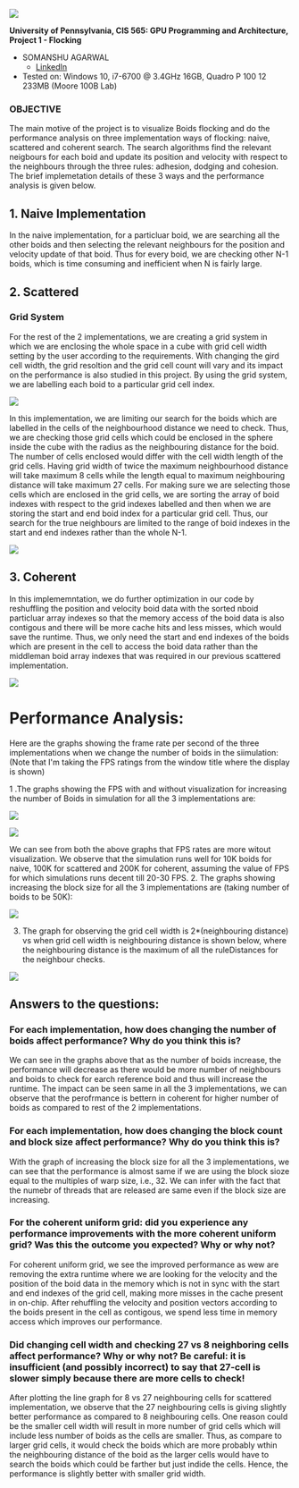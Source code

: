 ![](images/project1.gif)

**University of Pennsylvania, CIS 565: GPU Programming and Architecture,
Project 1 - Flocking**

* SOMANSHU AGARWAL
  * [LinkedIn](https://www.linkedin.com/in/somanshu25)
* Tested on: Windows 10, i7-6700 @ 3.4GHz 16GB, Quadro P 100 12 233MB (Moore 100B Lab)

### OBJECTIVE

The main motive of the project is to visualize Boids flocking and do the performance analysis on three implementation ways of flocking: naive, scattered and coherent search. The search algorithms find the relevant neigbours for each boid and update its position and velocity with respect to the neighbours through the three rules: adhesion, dodging and cohesion. The brief implemetation details of these 3 ways and the performance analysis is given below.

## 1. Naive Implementation

In the naive implementation, for a particluar boid, we are searching all the other boids and then selecting the relevant neighbours for the position and velocity update of that boid. Thus for every boid, we are checking other N-1 boids, which is time consuming and inefficient when N is fairly large. 

## 2. Scattered 

### Grid System
For the rest of the 2 implementations, we are creating a grid system in which we are enclosing the whole space in a cube with grid cell width setting by the user according to the requirements. With changing the gird cell width, the grid resoltion and the grid cell count will vary and its impact on the performance is also studied in this project. By using the grid system, we are labelling each boid to a particular grid cell index.

![](https://github.com/somanshu25/Project1-CUDA-Flocking/blob/master/images/Boids%20Ugrid%20base.png)

In this implementation, we are limiting our search for the boids which are labelled in the cells of the neighbourhood distance we need to check. Thus, we are checking those grid cells which could be enclosed in the sphere inside the cube with the radius as the neighbouring distance for the boid. The number of cells enclosed would differ with the cell width length of the grid cells. Having grid width of twice the maximum neighbourhood distance will take maximum 8 cells while the length equal to maximum neighbouring distance will take maximum 27 cells. For making sure we are selecting those cells which are enclosed in the grid cells, we are sorting the array of boid indexes with respect to the grid indexes labelled and then when we are storing the start and end boid index for a particular grid cell. Thus, our search for the true neighbours are limited to the range of boid indexes in the start and end indexes rather than the whole N-1. 

![](https://github.com/somanshu25/Project1-CUDA-Flocking/blob/master/images/Boids%20Ugrids%20buffers%20naive.png)

## 3. Coherent

In this implememntation, we do further optimization in our code by reshuffling the position and velocity boid data with the sorted nboid particluar array indexes so that the memory access of the boid data is also contigous and there will be more cache hits and less misses, which would save the runtime. Thus, we only need the start and end indexes of the boids which are present in the cell to access the boid data rather than the middleman boid array indexes that was required in our previous scattered implementation.

![](https://github.com/somanshu25/Project1-CUDA-Flocking/blob/master/images/Boids%20Ugrids%20buffers%20data%20coherent.png)

# Performance Analysis:

Here are the graphs showing the frame rate per second of the three implementations when we change the number of boids in the siimulation: (Note that I'm taking the FPS ratings from the window title where the display is shown)

1 .The graphs showing the FPS with and without visualization for increasing the number of Boids in simulation for all the 3 implementations are:

![](images/Chart_Boid_Count_With_Visual.png)


![](images/Chart_Boid_Count_Without_Visual.png)

We can see from both the above graphs that FPS rates are more witout visualization. We observe that the simulation runs well for 10K boids for naive, 100K for scattered and 200K for coherent, assuming the value of FPS for which simulations runs decent till 20-30 FPS. 
2. The graphs showing increasing the block size for all the 3 implementations are (taking number of boids to be 50K):

![](images/Chart_Block_Size.png)

3. The graph for observing the grid cell width is 2*(neighbouring distance) vs when grid cell width is neighbouring distance is shown below, where the neighbouring distance is the maximum of all the ruleDistances for the neighbour checks.

![](images/Chart_Grid_CellWidth_Change.png)

## Answers to the questions:
### For each implementation, how does changing the number of boids affect performance? Why do you think this is?
We can see in the graphs above that as the number of boids increase, the performance will decrease as there would be more number of neighbours and boids to check for earch reference boid and thus will increase the runtime. The impact can be seen same in all the 3 implementations, we can observe that the perofrmance is bettern in coherent for higher number of boids as compared to rest of the 2 implementations.

### For each implementation, how does changing the block count and block size affect performance? Why do you think this is?
With the graph of increasing the block size for all the 3 implementations, we can see that the performance is almost same if we are using the block sioze equal to the multiples of warp size, i.e., 32. We can infer with the fact that the numebr of threads that are released are same even if the block size are increasing.

### For the coherent uniform grid: did you experience any performance improvements with the more coherent uniform grid? Was this the outcome you expected? Why or why not?
For coherent uniform grid, we see the improved performance as wew are removing the extra runtime where we are looking for the velocity and the position of the boid data in the memory which is not in sync with the start and end indexes of the grid cell, making more misses in the cache present in on-chip. After rehuffling the velocity and position vectors according to the boids present in the cell as contigous, we spend less time in memory access which improves our performance.

### Did changing cell width and checking 27 vs 8 neighboring cells affect performance? Why or why not? Be careful: it is insufficient (and possibly incorrect) to say that 27-cell is slower simply because there are more cells to check!
After plotting the line graph for 8 vs 27 neighbouring cells for scattered implementation, we observe that the 27 neighbouring cells is giving slightly better performance as compared to 8 neighbouring cells. One reason could be the smaller cell width will result in more number of grid cells which will include less number of boids as the cells are smaller. Thus, as compare to larger grid cells, it would check the boids which are more probably wthin the neighbouring distance of the boid as the larger cells would have to search the boids which could be farther but just indide the cells. Hence, the performance is slightly better with smaller grid width.

